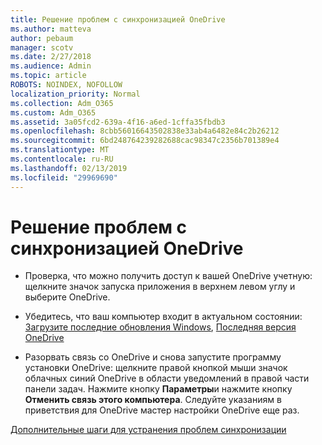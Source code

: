 ```yaml
---
title: Решение проблем с синхронизацией OneDrive
ms.author: matteva
author: pebaum
manager: scotv
ms.date: 2/27/2018
ms.audience: Admin
ms.topic: article
ROBOTS: NOINDEX, NOFOLLOW
localization_priority: Normal
ms.collection: Adm_O365
ms.custom: Adm_O365
ms.assetid: 3a05fcd2-639a-4f16-a6ed-1cffa35fbdb3
ms.openlocfilehash: 8cbb56016643502838e33ab4a6482e84c2b26212
ms.sourcegitcommit: 6bd248764239282688cac98347c2356b701389e4
ms.translationtype: MT
ms.contentlocale: ru-RU
ms.lasthandoff: 02/13/2019
ms.locfileid: "29969690"
---
```

# <a name="fix-onedrive-sync-problems"></a>Решение проблем с синхронизацией OneDrive

- Проверка, что можно получить доступ к вашей OneDrive учетную: щелкните значок запуска приложения в верхнем левом углу и выберите OneDrive.
    
- Убедитесь, что ваш компьютер входит в актуальном состоянии: [Загрузите последние обновления Windows](http://go.microsoft.com/fwlink/p/?LinkId=825773), [Последняя версия OneDrive](https://go.microsoft.com/fwlink/p/?linkid=844652)
    
- Разорвать связь со OneDrive и снова запустите программу установки OneDrive: щелкните правой кнопкой мыши значок облачных синий OneDrive в области уведомлений в правой части панели задач. Нажмите кнопку **Параметры**и нажмите кнопку **Отменить связь этого компьютера**. Следуйте указаниям в приветствия для OneDrive мастер настройки OneDrive еще раз.
    
[Дополнительные шаги для устранения проблем синхронизации](https://go.microsoft.com/fwlink/?linkid=866431)
  

